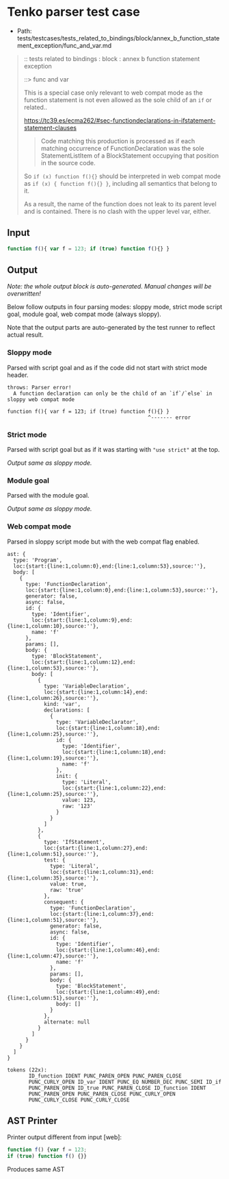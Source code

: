 # Tenko parser test case

- Path: tests/testcases/tests_related_to_bindings/block/annex_b_function_statement_exception/func_and_var.md

> :: tests related to bindings : block : annex b function statement exception
>
> ::> func and var
>
> This is a special case only relevant to web compat mode as the function statement is not even allowed as the sole child of an `if` or related..
>
> https://tc39.es/ecma262/#sec-functiondeclarations-in-ifstatement-statement-clauses
>
> > Code matching this production is processed as if each matching occurrence of FunctionDeclaration was the sole StatementListItem of a BlockStatement occupying that position in the source code. 
>
> So `if (x) function f(){}` should be interpreted in web compat mode as `if (x) { function f(){} }`, including all semantics that belong to it.
>
> As a result, the name of the function does not leak to its parent level and is contained. There is no clash with the upper level var, either.

## Input

`````js
function f(){ var f = 123; if (true) function f(){} }
`````

## Output

_Note: the whole output block is auto-generated. Manual changes will be overwritten!_

Below follow outputs in four parsing modes: sloppy mode, strict mode script goal, module goal, web compat mode (always sloppy).

Note that the output parts are auto-generated by the test runner to reflect actual result.

### Sloppy mode

Parsed with script goal and as if the code did not start with strict mode header.

`````
throws: Parser error!
  A function declaration can only be the child of an `if`/`else` in sloppy web compat mode

function f(){ var f = 123; if (true) function f(){} }
                                              ^------- error
`````

### Strict mode

Parsed with script goal but as if it was starting with `"use strict"` at the top.

_Output same as sloppy mode._

### Module goal

Parsed with the module goal.

_Output same as sloppy mode._

### Web compat mode

Parsed in sloppy script mode but with the web compat flag enabled.

`````
ast: {
  type: 'Program',
  loc:{start:{line:1,column:0},end:{line:1,column:53},source:''},
  body: [
    {
      type: 'FunctionDeclaration',
      loc:{start:{line:1,column:0},end:{line:1,column:53},source:''},
      generator: false,
      async: false,
      id: {
        type: 'Identifier',
        loc:{start:{line:1,column:9},end:{line:1,column:10},source:''},
        name: 'f'
      },
      params: [],
      body: {
        type: 'BlockStatement',
        loc:{start:{line:1,column:12},end:{line:1,column:53},source:''},
        body: [
          {
            type: 'VariableDeclaration',
            loc:{start:{line:1,column:14},end:{line:1,column:26},source:''},
            kind: 'var',
            declarations: [
              {
                type: 'VariableDeclarator',
                loc:{start:{line:1,column:18},end:{line:1,column:25},source:''},
                id: {
                  type: 'Identifier',
                  loc:{start:{line:1,column:18},end:{line:1,column:19},source:''},
                  name: 'f'
                },
                init: {
                  type: 'Literal',
                  loc:{start:{line:1,column:22},end:{line:1,column:25},source:''},
                  value: 123,
                  raw: '123'
                }
              }
            ]
          },
          {
            type: 'IfStatement',
            loc:{start:{line:1,column:27},end:{line:1,column:51},source:''},
            test: {
              type: 'Literal',
              loc:{start:{line:1,column:31},end:{line:1,column:35},source:''},
              value: true,
              raw: 'true'
            },
            consequent: {
              type: 'FunctionDeclaration',
              loc:{start:{line:1,column:37},end:{line:1,column:51},source:''},
              generator: false,
              async: false,
              id: {
                type: 'Identifier',
                loc:{start:{line:1,column:46},end:{line:1,column:47},source:''},
                name: 'f'
              },
              params: [],
              body: {
                type: 'BlockStatement',
                loc:{start:{line:1,column:49},end:{line:1,column:51},source:''},
                body: []
              }
            },
            alternate: null
          }
        ]
      }
    }
  ]
}

tokens (22x):
       ID_function IDENT PUNC_PAREN_OPEN PUNC_PAREN_CLOSE
       PUNC_CURLY_OPEN ID_var IDENT PUNC_EQ NUMBER_DEC PUNC_SEMI ID_if
       PUNC_PAREN_OPEN ID_true PUNC_PAREN_CLOSE ID_function IDENT
       PUNC_PAREN_OPEN PUNC_PAREN_CLOSE PUNC_CURLY_OPEN
       PUNC_CURLY_CLOSE PUNC_CURLY_CLOSE
`````


## AST Printer

Printer output different from input [web]:

````js
function f() {var f = 123;
if (true) function f() {}}
````

Produces same AST
